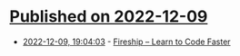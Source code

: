 # [Published on 2022-12-09](index.md)

* [2022-12-09, 19:04:03](https://news.ycombinator.com/item?id=33925197) - [Fireship – Learn to Code Faster](https://fireship.io/)
